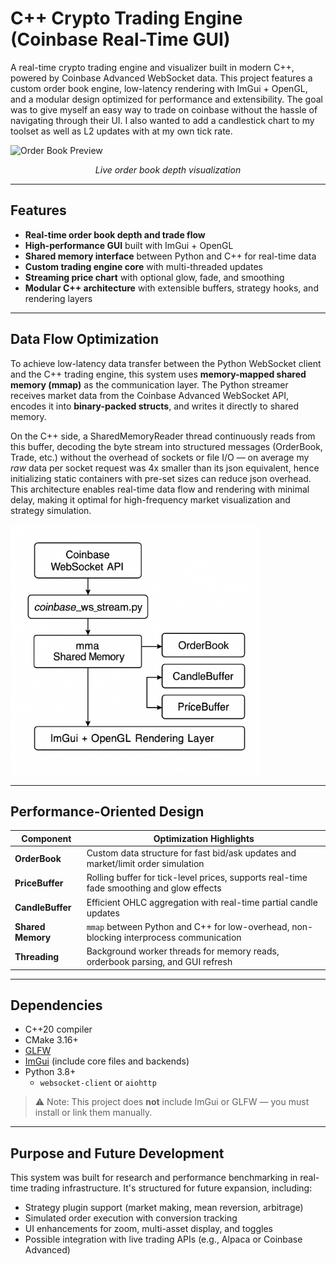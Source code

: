 # C++ Crypto Trading Engine (Coinbase Real-Time GUI)

A real-time crypto trading engine and visualizer built in modern C++, powered by Coinbase Advanced WebSocket data. This project features a custom order book engine, low-latency rendering with ImGui + OpenGL, and a modular design optimized for performance and extensibility. The goal was to give myself an easy way to trade on coinbase without the hassle of navigating through their UI. I also wanted to add a candlestick chart to my toolset as well as L2 updates with at my own tick rate. 

<img src="src/visualization2.gif" width="600" alt="Order Book Preview">
<p align="center"><em>Live order book depth visualization</em></p>

---

## Features

- **Real-time order book depth and trade flow**
- **High-performance GUI** built with ImGui + OpenGL
- **Shared memory interface** between Python and C++ for real-time data
- **Custom trading engine core** with multi-threaded updates
- **Streaming price chart** with optional glow, fade, and smoothing
- **Modular C++ architecture** with extensible buffers, strategy hooks, and rendering layers

---

## Data Flow Optimization
To achieve low-latency data transfer between the Python WebSocket client and the C++ trading engine, this system uses **memory-mapped shared memory (mmap)** as the communication layer. The Python streamer receives market data from the Coinbase Advanced WebSocket API, encodes it into **binary-packed structs**, and writes it directly to shared memory.

On the C++ side, a SharedMemoryReader thread continuously reads from this buffer, decoding the byte stream into structured messages (OrderBook, Trade, etc.) without the overhead of sockets or file I/O — on average my *raw* data per socket request was 4x smaller than its json equivalent, hence initializing static containers with pre-set sizes can reduce json overhead. This architecture enables real-time data flow and rendering with minimal delay, making it optimal for high-frequency market visualization and strategy simulation.

<img src="src/data-flow-diagram.png" width="400" alt="src/data-flow-diagram.png">


---

## Performance-Oriented Design

| Component         | Optimization Highlights                                                                 |
|------------------|------------------------------------------------------------------------------------------|
| **OrderBook**     | Custom data structure for fast bid/ask updates and market/limit order simulation        |
| **PriceBuffer**   | Rolling buffer for tick-level prices, supports real-time fade smoothing and glow effects |
| **CandleBuffer**  | Efficient OHLC aggregation with real-time partial candle updates                        |
| **Shared Memory** | `mmap` between Python and C++ for low-overhead, non-blocking interprocess communication |
| **Threading**     | Background worker threads for memory reads, orderbook parsing, and GUI refresh          |

---

## Dependencies

- C++20 compiler
- CMake 3.16+
- [GLFW](https://www.glfw.org/)
- [ImGui](https://github.com/ocornut/imgui) (include core files and backends)
- Python 3.8+
  - `websocket-client` or `aiohttp`

> ⚠️ Note: This project does **not** include ImGui or GLFW — you must install or link them manually.

---

## Purpose and Future Development
This system was built for research and performance benchmarking in real-time trading infrastructure. It's structured for future expansion, including:
- Strategy plugin support (market making, mean reversion, arbitrage)
- Simulated order execution with conversion tracking
- UI enhancements for zoom, multi-asset display, and toggles
- Possible integration with live trading APIs (e.g., Alpaca or Coinbase Advanced)



